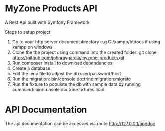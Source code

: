 # MyZone Products API
A Rest Api built with Symfony Framework

Steps to setup project
1. Go to your http server document directory e.g C:/xampp/htdocs if using xampp on windows
2. Clone the the project using command into the created folder: 
  git clone https://github.com/johnraygarcia/myzone-products.git 
3. Run composer install to download dependencies
4. Create a database
5. Edit the .env file to adjust the db user/password/host
6. Run the migration: 
   bin/console doctrine:migration:migrate
7. Run the fixture to populate the db with sample data by running command: 
   bin/console doctrine:fixtures:load
   

# API Documentation
The api documentation can be accessed via route
http://127.0.0.1/api/doc

